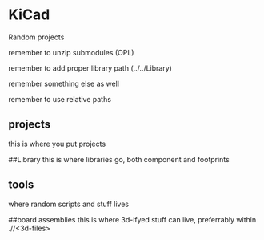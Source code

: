 # KiCad
Random projects

remember to unzip submodules (OPL)

remember to add proper library path (../../Library)

remember something else as well

remember to use relative paths

## projects
this is where you put projects

##Library
this is where libraries go, both component and footprints

## tools
where random scripts and stuff lives

##board assemblies
this is where 3d-ifyed stuff can live, preferrably within ./<project name>/<3d-files>
